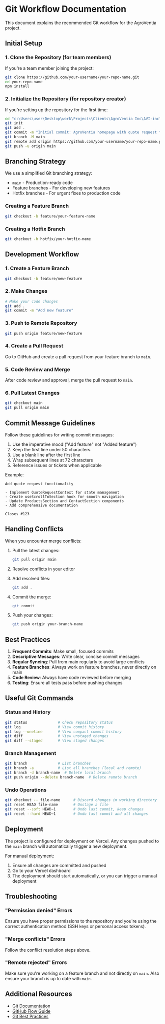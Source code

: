 # Git Workflow Documentation

This document explains the recommended Git workflow for the AgroVentia project.

## Initial Setup

### 1. Clone the Repository (for team members)

If you're a team member joining the project:

```bash
git clone https://github.com/your-username/your-repo-name.git
cd your-repo-name
npm install
```

### 2. Initialize the Repository (for repository creator)

If you're setting up the repository for the first time:

```bash
cd "c:\Users\user\Desktop\work\Projects\Clients\AgroVentia Inc\AVI-inc"
git init
git add .
git commit -m "Initial commit: AgroVentia homepage with quote request functionality"
git branch -M main
git remote add origin https://github.com/your-username/your-repo-name.git
git push -u origin main
```

## Branching Strategy

We use a simplified Git branching strategy:

- `main` - Production-ready code
- Feature branches - For developing new features
- Hotfix branches - For urgent fixes to production code

### Creating a Feature Branch

```bash
git checkout -b feature/your-feature-name
```

### Creating a Hotfix Branch

```bash
git checkout -b hotfix/your-hotfix-name
```

## Development Workflow

### 1. Create a Feature Branch

```bash
git checkout -b feature/new-feature
```

### 2. Make Changes

```bash
# Make your code changes
git add .
git commit -m "Add new feature"
```

### 3. Push to Remote Repository

```bash
git push origin feature/new-feature
```

### 4. Create a Pull Request

Go to GitHub and create a pull request from your feature branch to `main`.

### 5. Code Review and Merge

After code review and approval, merge the pull request to `main`.

### 6. Pull Latest Changes

```bash
git checkout main
git pull origin main
```

## Commit Message Guidelines

Follow these guidelines for writing commit messages:

1. Use the imperative mood ("Add feature" not "Added feature")
2. Keep the first line under 50 characters
3. Use a blank line after the first line
4. Wrap subsequent lines at 72 characters
5. Reference issues or tickets when applicable

Example:

```
Add quote request functionality

- Implement QuoteRequestContext for state management
- Create useScrollToSection hook for smooth navigation
- Update ProductsSection and ContactSection components
- Add comprehensive documentation

Closes #123
```

## Handling Conflicts

When you encounter merge conflicts:

1. Pull the latest changes:

   ```bash
   git pull origin main
   ```

2. Resolve conflicts in your editor

3. Add resolved files:

   ```bash
   git add .
   ```

4. Commit the merge:

   ```bash
   git commit
   ```

5. Push your changes:
   ```bash
   git push origin your-branch-name
   ```

## Best Practices

1. **Frequent Commits**: Make small, focused commits
2. **Descriptive Messages**: Write clear, concise commit messages
3. **Regular Syncing**: Pull from main regularly to avoid large conflicts
4. **Feature Branches**: Always work on feature branches, never directly on main
5. **Code Review**: Always have code reviewed before merging
6. **Testing**: Ensure all tests pass before pushing changes

## Useful Git Commands

### Status and History

```bash
git status              # Check repository status
git log                 # View commit history
git log --oneline       # View compact commit history
git diff                # View unstaged changes
git diff --staged       # View staged changes
```

### Branch Management

```bash
git branch              # List branches
git branch -a           # List all branches (local and remote)
git branch -d branch-name  # Delete local branch
git push origin --delete branch-name  # Delete remote branch
```

### Undo Operations

```bash
git checkout -- file-name      # Discard changes in working directory
git reset HEAD file-name       # Unstage a file
git reset --soft HEAD~1        # Undo last commit, keep changes
git reset --hard HEAD~1        # Undo last commit and all changes
```

## Deployment

The project is configured for deployment on Vercel. Any changes pushed to the `main` branch will automatically trigger a new deployment.

For manual deployment:

1. Ensure all changes are committed and pushed
2. Go to your Vercel dashboard
3. The deployment should start automatically, or you can trigger a manual deployment

## Troubleshooting

### "Permission denied" Errors

Ensure you have proper permissions to the repository and you're using the correct authentication method (SSH keys or personal access tokens).

### "Merge conflicts" Errors

Follow the conflict resolution steps above.

### "Remote rejected" Errors

Make sure you're working on a feature branch and not directly on `main`. Also ensure your branch is up to date with `main`.

## Additional Resources

- [Git Documentation](https://git-scm.com/doc)
- [GitHub Flow Guide](https://guides.github.com/introduction/flow/)
- [Git Best Practices](https://git-scm.com/book/en/v2/Distributed-Git-Distributed-Workflows)
